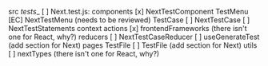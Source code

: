 src 
  _tests__
    [ ] Next.test.js: 
  components
    [x] NextTestComponent
    TestMenu
      [EC] NextTestMenu (needs to be reviewed)
      TestCase
        [ ] NextTestCase
        [ ] NextTestStatements
  context
    actions
      [x] frontendFrameworks (there isn't one for React, why?)
    reducers
      [ ] NextTestCaseReducer
    [ ] useGenerateTest (add section for Next)
  pages
    TestFile
      [ ] TestFile (add section for Next)
  utils 
    [ ] nextTypes (there isn't one for React, why?)
  
